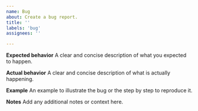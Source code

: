 ```yaml
---
name: Bug
about: Create a bug report.
title: ''
labels: 'bug'
assignees: ''

---
```


**Expected behavior**
A clear and concise description of what you expected to happen.

**Actual behavior**
A clear and concise description of what is actually happening.

**Example**
An example to illustrate the bug or the step by step to reproduce it.

**Notes**
Add any additional notes or context here.